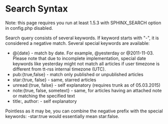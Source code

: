 Search Syntax
=============

Note: this page requires you run at least 1.5.3 with SPHINX_SEARCH option in config.php disabled.

Search query consists of several keywords. If keyword starts with "-", it is considered a negative match. Several special keywords are available:

* @{date} - match by date. For example, @yesterday or @2011-11-03. Please note that due to incomplete implementation, special date keywords like yesterday might not match all articles if user timezone is different from tt-rss internal timezone (UTC).
* pub:{true,false} - match only published or unpublished articles
* star:{true, false} - same, starred articles
* unread:{true, false} - self explanatory (requires trunk as of 05.03.2015)
* note:{true, false, sometext} - same, for articles having an attached note or matching the specified text
* title:, author: - self explanatory

Pointless as it may be, you can combine the negative prefix with the special keywords: -star:true would essentially mean star:false.